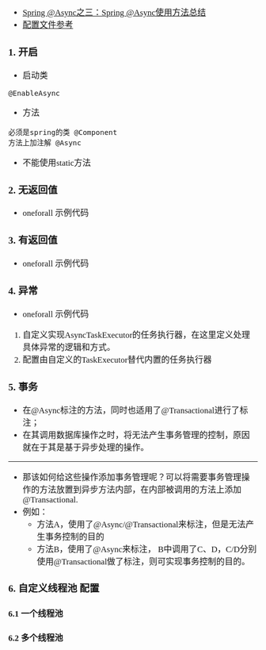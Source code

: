 <span  style="font-family: Simsun,serif; font-size: 17px; ">

- [Spring @Async之三：Spring @Async使用方法总结](https://www.cnblogs.com/duanxz/p/6782933.html)
- [配置文件参考](https://blog.csdn.net/qq_44750696/article/details/123960134)

### 1. 开启

- 启动类

~~~
@EnableAsync
~~~

- 方法

~~~
必须是spring的类 @Component
方法上加注解 @Async
~~~

- 不能使用static方法

### 2. 无返回值

- oneforall 示例代码

### 3. 有返回值

- oneforall 示例代码

### 4. 异常

- oneforall 示例代码

1. 自定义实现AsyncTaskExecutor的任务执行器，在这里定义处理具体异常的逻辑和方式。
2. 配置由自定义的TaskExecutor替代内置的任务执行器

### 5. 事务

- 在@Async标注的方法，同时也适用了@Transactional进行了标注；
- 在其调用数据库操作之时，将无法产生事务管理的控制，原因就在于其是基于异步处理的操作。

---

- 那该如何给这些操作添加事务管理呢？可以将需要事务管理操作的方法放置到异步方法内部，在内部被调用的方法上添加@Transactional.
- 例如：
    - 方法A，使用了@Async/@Transactional来标注，但是无法产生事务控制的目的
    - 方法B，使用了@Async来标注， B中调用了C、D，C/D分别使用@Transactional做了标注，则可实现事务控制的目的。

### 6. 自定义线程池 配置

#### 6.1 一个线程池

#### 6.2 多个线程池

</span>